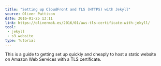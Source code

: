 ```yaml
---
title: "Setting up CloudFront and TLS (HTTPS) with Jekyll"
source: Oliver Pattison
date: 2016-01-25 13:11
link: https://olivermak.es/2016/01/aws-tls-certificate-with-jekyll/
tool:
 - jekyll
 - s3_website
type: Tutorial
---
```

This is a guide to getting set up quickly and cheaply to host a static website on Amazon Web Services with a TLS certificate.
